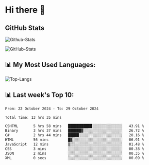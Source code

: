# Hi there 👋

## GitHub Stats
![Github-Stats](https://github-readme-stats-sigma-five.vercel.app/api?username=ltorson&show_icons=true&theme=radical&count_private=true&show=reviews,discussions_started,discussions_answered,prs_merged,prs_merged_percentage)

![GitHub-Stats](https://github-readme-stats.vercel.app/api/wakatime?username=LeeTorson&theme=synthwave&size_weight=0.5&count_weight=0.5&title_color=36F9F6&langs_count=10&count_private=true)

## 📊 My Most Used Languages:
![Top-Langs](https://github-readme-stats-sigma-five.vercel.app/api/top-langs/?username=LTorson&layout=compact&langs_count=10)


## 📊 Last week's Top 10:
<!--START_SECTION:waka-->

```txt
From: 22 October 2024 - To: 29 October 2024

Total Time: 13 hrs 35 mins

CSHTML       5 hrs 58 mins   ███████████░░░░░░░░░░░░░░   43.91 %
Binary       3 hrs 37 mins   ██████▓░░░░░░░░░░░░░░░░░░   26.72 %
C#           2 hrs 44 mins   █████░░░░░░░░░░░░░░░░░░░░   20.16 %
HTML         56 mins         █▓░░░░░░░░░░░░░░░░░░░░░░░   06.91 %
JavaScript   12 mins         ▒░░░░░░░░░░░░░░░░░░░░░░░░   01.48 %
CSS          3 mins          ░░░░░░░░░░░░░░░░░░░░░░░░░   00.38 %
JSON         2 mins          ░░░░░░░░░░░░░░░░░░░░░░░░░   00.35 %
XML          0 secs          ░░░░░░░░░░░░░░░░░░░░░░░░░   00.09 %
```

<!--END_SECTION:waka-->
